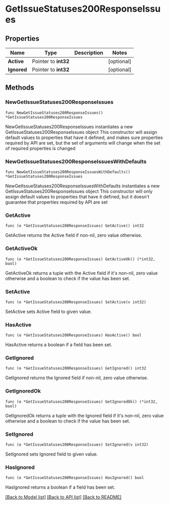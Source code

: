 # GetIssueStatuses200ResponseIssues

## Properties

Name | Type | Description | Notes
------------ | ------------- | ------------- | -------------
**Active** | Pointer to **int32** |  | [optional] 
**Ignored** | Pointer to **int32** |  | [optional] 

## Methods

### NewGetIssueStatuses200ResponseIssues

`func NewGetIssueStatuses200ResponseIssues() *GetIssueStatuses200ResponseIssues`

NewGetIssueStatuses200ResponseIssues instantiates a new GetIssueStatuses200ResponseIssues object
This constructor will assign default values to properties that have it defined,
and makes sure properties required by API are set, but the set of arguments
will change when the set of required properties is changed

### NewGetIssueStatuses200ResponseIssuesWithDefaults

`func NewGetIssueStatuses200ResponseIssuesWithDefaults() *GetIssueStatuses200ResponseIssues`

NewGetIssueStatuses200ResponseIssuesWithDefaults instantiates a new GetIssueStatuses200ResponseIssues object
This constructor will only assign default values to properties that have it defined,
but it doesn't guarantee that properties required by API are set

### GetActive

`func (o *GetIssueStatuses200ResponseIssues) GetActive() int32`

GetActive returns the Active field if non-nil, zero value otherwise.

### GetActiveOk

`func (o *GetIssueStatuses200ResponseIssues) GetActiveOk() (*int32, bool)`

GetActiveOk returns a tuple with the Active field if it's non-nil, zero value otherwise
and a boolean to check if the value has been set.

### SetActive

`func (o *GetIssueStatuses200ResponseIssues) SetActive(v int32)`

SetActive sets Active field to given value.

### HasActive

`func (o *GetIssueStatuses200ResponseIssues) HasActive() bool`

HasActive returns a boolean if a field has been set.

### GetIgnored

`func (o *GetIssueStatuses200ResponseIssues) GetIgnored() int32`

GetIgnored returns the Ignored field if non-nil, zero value otherwise.

### GetIgnoredOk

`func (o *GetIssueStatuses200ResponseIssues) GetIgnoredOk() (*int32, bool)`

GetIgnoredOk returns a tuple with the Ignored field if it's non-nil, zero value otherwise
and a boolean to check if the value has been set.

### SetIgnored

`func (o *GetIssueStatuses200ResponseIssues) SetIgnored(v int32)`

SetIgnored sets Ignored field to given value.

### HasIgnored

`func (o *GetIssueStatuses200ResponseIssues) HasIgnored() bool`

HasIgnored returns a boolean if a field has been set.


[[Back to Model list]](../README.md#documentation-for-models) [[Back to API list]](../README.md#documentation-for-api-endpoints) [[Back to README]](../README.md)


